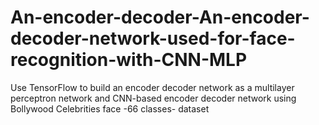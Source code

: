 # An-encoder-decoder-An-encoder-decoder-network-used-for-face-recognition-with-CNN-MLP
Use TensorFlow to build an encoder decoder network as a multilayer perceptron network and CNN-based encoder decoder network using Bollywood Celebrities face -66 classes- dataset
